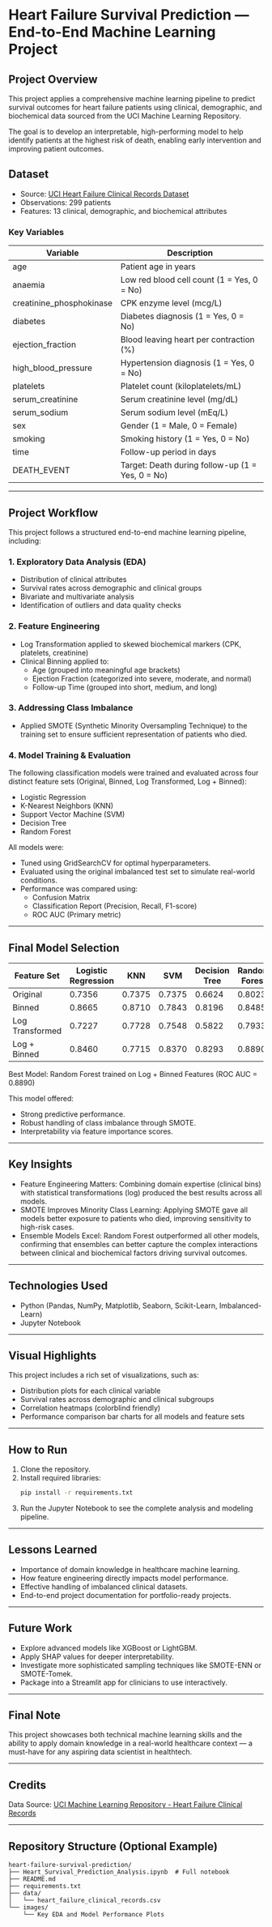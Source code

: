 # Heart Failure Survival Prediction — End-to-End Machine Learning Project

## Project Overview
This project applies a comprehensive machine learning pipeline to predict survival outcomes for heart failure patients using clinical, demographic, and biochemical data sourced from the UCI Machine Learning Repository.

The goal is to develop an interpretable, high-performing model to help identify patients at the highest risk of death, enabling early intervention and improving patient outcomes.

## Dataset
- Source: [UCI Heart Failure Clinical Records Dataset](https://archive.ics.uci.edu/dataset/519/heart+failure+clinical+records)
- Observations: 299 patients
- Features: 13 clinical, demographic, and biochemical attributes

### Key Variables
| Variable                    | Description |
|----------------|----------------|
| age                          | Patient age in years |
| anaemia                  | Low red blood cell count (1 = Yes, 0 = No) |
| creatinine_phosphokinase  | CPK enzyme level (mcg/L) |
| diabetes                | Diabetes diagnosis (1 = Yes, 0 = No) |
| ejection_fraction     | Blood leaving heart per contraction (%) |
| high_blood_pressure  | Hypertension diagnosis (1 = Yes, 0 = No) |
| platelets                | Platelet count (kiloplatelets/mL) |
| serum_creatinine      | Serum creatinine level (mg/dL) |
| serum_sodium         | Serum sodium level (mEq/L) |
| sex                         | Gender (1 = Male, 0 = Female) |
| smoking                  | Smoking history (1 = Yes, 0 = No) |
| time                     | Follow-up period in days |
| DEATH_EVENT      | Target: Death during follow-up (1 = Yes, 0 = No) |

---

## Project Workflow
This project follows a structured end-to-end machine learning pipeline, including:

### 1. Exploratory Data Analysis (EDA)
- Distribution of clinical attributes
- Survival rates across demographic and clinical groups
- Bivariate and multivariate analysis
- Identification of outliers and data quality checks

### 2. Feature Engineering
- Log Transformation applied to skewed biochemical markers (CPK, platelets, creatinine)
- Clinical Binning applied to:
    - Age (grouped into meaningful age brackets)
    - Ejection Fraction (categorized into severe, moderate, and normal)
    - Follow-up Time (grouped into short, medium, and long)

### 3. Addressing Class Imbalance
- Applied SMOTE (Synthetic Minority Oversampling Technique) to the training set to ensure sufficient representation of patients who died.

### 4. Model Training & Evaluation
The following classification models were trained and evaluated across four distinct feature sets (Original, Binned, Log Transformed, Log + Binned):
- Logistic Regression
- K-Nearest Neighbors (KNN)
- Support Vector Machine (SVM)
- Decision Tree
- Random Forest

All models were:
- Tuned using GridSearchCV for optimal hyperparameters.
- Evaluated using the original imbalanced test set to simulate real-world conditions.
- Performance was compared using:
    - Confusion Matrix
    - Classification Report (Precision, Recall, F1-score)
    - ROC AUC (Primary metric)

---

## Final Model Selection

| Feature Set                | Logistic Regression | KNN   | SVM   | Decision Tree | Random Forest |
|-------------------|---------------------|------|------|----------------|----------------|
| Original                | 0.7356 | 0.7375 | 0.7375 | 0.6624 | 0.8023 |
| Binned                   | 0.8665 | 0.8710 | 0.7843 | 0.8196 | 0.8485 |
| Log Transformed    | 0.7227 | 0.7728 | 0.7548 | 0.5822 | 0.7933 |
| Log + Binned         | 0.8460 | 0.7715 | 0.8370 | 0.8293 | 0.8890 |

Best Model: Random Forest trained on Log + Binned Features (ROC AUC = 0.8890)

This model offered:
- Strong predictive performance.
- Robust handling of class imbalance through SMOTE.
- Interpretability via feature importance scores.

---

## Key Insights
- Feature Engineering Matters: Combining domain expertise (clinical bins) with statistical transformations (log) produced the best results across all models.
- SMOTE Improves Minority Class Learning: Applying SMOTE gave all models better exposure to patients who died, improving sensitivity to high-risk cases.
- Ensemble Models Excel: Random Forest outperformed all other models, confirming that ensembles can better capture the complex interactions between clinical and biochemical factors driving survival outcomes.

---

## Technologies Used
- Python (Pandas, NumPy, Matplotlib, Seaborn, Scikit-Learn, Imbalanced-Learn)
- Jupyter Notebook

---

## Visual Highlights
This project includes a rich set of visualizations, such as:
- Distribution plots for each clinical variable
- Survival rates across demographic and clinical subgroups
- Correlation heatmaps (colorblind friendly)
- Performance comparison bar charts for all models and feature sets

---

## How to Run
1. Clone the repository.
2. Install required libraries:
    ```bash
    pip install -r requirements.txt
    ```
3. Run the Jupyter Notebook to see the complete analysis and modeling pipeline.

---

## Lessons Learned
- Importance of domain knowledge in healthcare machine learning.
- How feature engineering directly impacts model performance.
- Effective handling of imbalanced clinical datasets.
- End-to-end project documentation for portfolio-ready projects.

---

## Future Work
- Explore advanced models like XGBoost or LightGBM.
- Apply SHAP values for deeper interpretability.
- Investigate more sophisticated sampling techniques like SMOTE-ENN or SMOTE-Tomek.
- Package into a Streamlit app for clinicians to use interactively.

---

## Final Note
This project showcases both technical machine learning skills and the ability to apply domain knowledge in a real-world healthcare context — a must-have for any aspiring data scientist in healthtech.

---

## Credits
Data Source: [UCI Machine Learning Repository - Heart Failure Clinical Records](https://archive.ics.uci.edu/dataset/519/heart+failure+clinical+records)

---

## Repository Structure (Optional Example)

```
heart-failure-survival-prediction/
├── Heart_Survival_Prediction_Analysis.ipynb  # Full notebook
├── README.md
├── requirements.txt
├── data/
│   └── heart_failure_clinical_records.csv
└── images/
    └── Key EDA and Model Performance Plots
```

